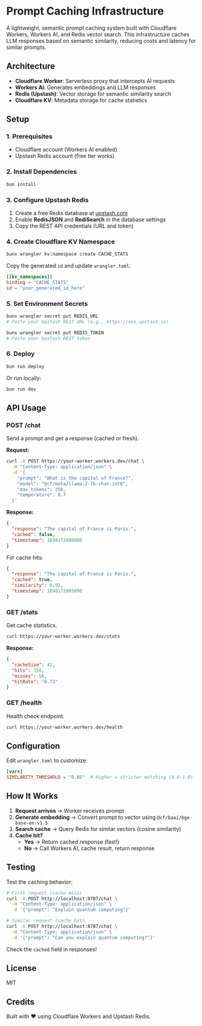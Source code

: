 # Prompt Caching Infrastructure

A lightweight, semantic prompt caching system built with Cloudflare Workers, Workers AI, and Redis vector search. This infrastructure caches LLM responses based on semantic similarity, reducing costs and latency for similar prompts.

## Architecture

- **Cloudflare Worker**: Serverless proxy that intercepts AI requests
- **Workers AI**: Generates embeddings and LLM responses
- **Redis (Upstash)**: Vector storage for semantic similarity search
- **Cloudflare KV**: Metadata storage for cache statistics

## Setup

### 1. Prerequisites

- Cloudflare account (Workers AI enabled)
- Upstash Redis account (free tier works)

### 2. Install Dependencies

```bash
bun install
```

### 3. Configure Upstash Redis

1. Create a free Redis database at [upstash.com](https://upstash.com)
2. Enable **RedisJSON** and **RediSearch** in the database settings
3. Copy the REST API credentials (URL and token)

### 4. Create Cloudflare KV Namespace

```bash
bunx wrangler kv:namespace create CACHE_STATS
```

Copy the generated `id` and update `wrangler.toml`:

```toml
[[kv_namespaces]]
binding = "CACHE_STATS"
id = "your_generated_id_here"
```

### 5. Set Environment Secrets

```bash
bunx wrangler secret put REDIS_URL
# Paste your Upstash REST URL (e.g., https://xxx.upstash.io)

bunx wrangler secret put REDIS_TOKEN
# Paste your Upstash REST token
```

### 6. Deploy

```bash
bun run deploy
```

Or run locally:

```bash
bun run dev
```

## API Usage

### POST /chat

Send a prompt and get a response (cached or fresh).

**Request:**

```bash
curl -X POST https://your-worker.workers.dev/chat \
  -H "Content-Type: application/json" \
  -d '{
    "prompt": "What is the capital of France?",
    "model": "@cf/meta/llama-2-7b-chat-int8",
    "max_tokens": 256,
    "temperature": 0.7
  }'
```

**Response:**

```json
{
  "response": "The capital of France is Paris.",
  "cached": false,
  "timestamp": 1698172800000
}
```

For cache hits:

```json
{
  "response": "The capital of France is Paris.",
  "cached": true,
  "similarity": 0.92,
  "timestamp": 1698172805000
}
```

### GET /stats

Get cache statistics.

```bash
curl https://your-worker.workers.dev/stats
```

**Response:**

```json
{
  "cacheSize": 42,
  "hits": 156,
  "misses": 58,
  "hitRate": "0.73"
}
```

### GET /health

Health check endpoint.

```bash
curl https://your-worker.workers.dev/health
```

## Configuration

Edit `wrangler.toml` to customize:

```toml
[vars]
SIMILARITY_THRESHOLD = "0.85"  # Higher = stricter matching (0.0-1.0)
```

## How It Works

1. **Request arrives** → Worker receives prompt
2. **Generate embedding** → Convert prompt to vector using `@cf/baai/bge-base-en-v1.5`
3. **Search cache** → Query Redis for similar vectors (cosine similarity)
4. **Cache hit?**
   - **Yes** → Return cached response (fast!)
   - **No** → Call Workers AI, cache result, return response

## Testing

Test the caching behavior:

```bash
# First request (cache miss)
curl -X POST http://localhost:8787/chat \
  -H "Content-Type: application/json" \
  -d '{"prompt": "Explain quantum computing"}'

# Similar request (cache hit)
curl -X POST http://localhost:8787/chat \
  -H "Content-Type: application/json" \
  -d '{"prompt": "Can you explain quantum computing?"}'
```

Check the `cached` field in responses!

## License

MIT

## Credits

Built with ❤️ using Cloudflare Workers and Upstash Redis.

